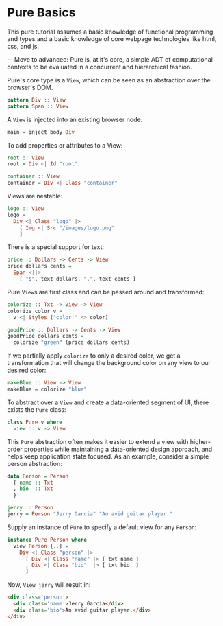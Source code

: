 # Pure Basics

This pure tutorial assumes a basic knowledge of functional programming and types
and a basic knowledge of core webpage technologies like html, css, and js.

-- Move to advanced:
Pure is, at it's core, a simple ADT of computational contexts to be evaluated in
a concurrent and hierarchical fashion.

Pure's core type is a `View`, which can be seen as an abstraction over the 
browser's DOM.

```haskell
pattern Div :: View
pattern Span :: View
```

A `View` is injected into an existing browser node:

```haskell
main = inject body Div
```

To add properties or attributes to a View:

```haskell
root :: View
root = Div <| Id "root"

container :: View
container = Div <| Class "container"
```

Views are nestable:

```haskell
logo :: View
logo = 
  Div <| Class "logo" |> 
    [ Img <| Src "/images/logo.png" 
    ]
```

There is a special support for text:

```haskell
price :: Dollars -> Cents -> View
price dollars cents = 
  Span <||>
    [ "$", text dollars, ".", text cents ]
```

Pure `View`s are first class and can be passed around and transformed:

```haskell
colorize :: Txt -> View -> View
colorize color v = 
  v <| Styles ("color:" <> color)

goodPrice :: Dollars -> Cents -> View
goodPrice dollars cents = 
  colorize "green" (price dollars cents)
```

If we partially apply `colorize` to only a desired color, we get a 
transformation that will change the background color on any view to our desired
color:

```haskell
makeBlue :: View -> View
makeBlue = colorize "blue"
```

To abstract over a `View` and create a data-oriented segment of UI, there exists the
`Pure` class:

```haskell
class Pure v where
  view :: v -> View
```

This `Pure` abstraction often makes it easier to extend a view with
higher-order properties while maintaining a data-oriented design approach, and 
helps keep application state focused.  As an example, consider a simple person 
abstraction:

```haskell
data Person = Person 
  { name :: Txt
  , bio  :: Txt
  }

jerry :: Person
jerry = Person "Jerry Garcia" "An avid guitar player."
```

Supply an instance of `Pure` to specify a default view for any `Person`:

```haskell
instance Pure Person where
  view Person {..} =
    Div <| Class "person" |>
      [ Div <| Class "name" |> [ txt name ]
      , Div <| Class "bio"  |> [ txt bio  ]
      ]
```

Now, `View jerry` will result in:

```html
<div class='person'>
  <div class='name'>Jerry Garcia</div>
  <div class='bio'>An avid guitar player.</div>
</div>
```
